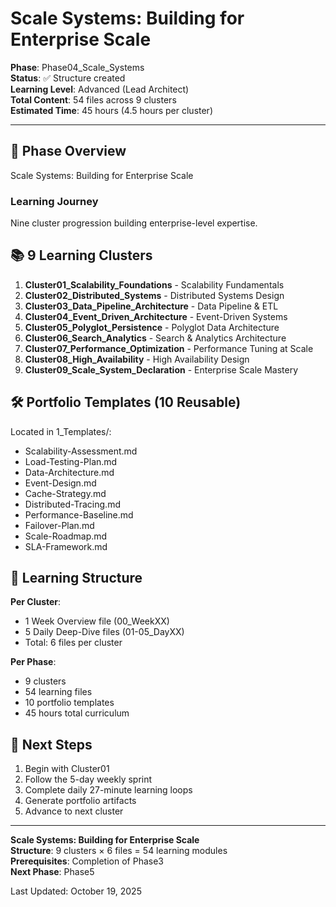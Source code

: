 # Scale Systems: Building for Enterprise Scale

**Phase**: Phase04_Scale_Systems  
**Status**: ✅ Structure created  
**Learning Level**: Advanced (Lead Architect)  
**Total Content**: 54 files across 9 clusters  
**Estimated Time**: 45 hours (4.5 hours per cluster)

---

## 🎯 Phase Overview

Scale Systems: Building for Enterprise Scale

### Learning Journey

Nine cluster progression building enterprise-level expertise.

## 📚 9 Learning Clusters

1. **Cluster01_Scalability_Foundations** - Scalability Fundamentals
2. **Cluster02_Distributed_Systems** - Distributed Systems Design
3. **Cluster03_Data_Pipeline_Architecture** - Data Pipeline & ETL
4. **Cluster04_Event_Driven_Architecture** - Event-Driven Systems
5. **Cluster05_Polyglot_Persistence** - Polyglot Data Architecture
6. **Cluster06_Search_Analytics** - Search & Analytics Architecture
7. **Cluster07_Performance_Optimization** - Performance Tuning at Scale
8. **Cluster08_High_Availability** - High Availability Design
9. **Cluster09_Scale_System_Declaration** - Enterprise Scale Mastery

## 🛠️ Portfolio Templates (10 Reusable)

Located in  1_Templates/:

- Scalability-Assessment.md
- Load-Testing-Plan.md
- Data-Architecture.md
- Event-Design.md
- Cache-Strategy.md
- Distributed-Tracing.md
- Performance-Baseline.md
- Failover-Plan.md
- Scale-Roadmap.md
- SLA-Framework.md

## 📖 Learning Structure

**Per Cluster**:

- 1 Week Overview file (00_WeekXX)
- 5 Daily Deep-Dive files (01-05_DayXX)
- Total: 6 files per cluster

**Per Phase**:

- 9 clusters
- 54 learning files
- 10 portfolio templates
- 45 hours total curriculum

## 🚀 Next Steps

1. Begin with Cluster01
2. Follow the 5-day weekly sprint
3. Complete daily 27-minute learning loops
4. Generate portfolio artifacts
5. Advance to next cluster

---

**Scale Systems: Building for Enterprise Scale**  
**Structure**: 9 clusters × 6 files = 54 learning modules  
**Prerequisites**: Completion of Phase3  
**Next Phase**: Phase5

Last Updated: October 19, 2025
